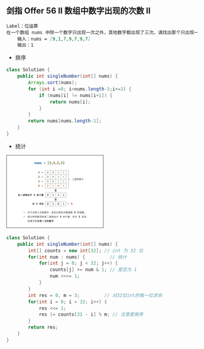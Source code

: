 ## 剑指 Offer 56 Ⅱ 数组中数字出现的次数 Ⅱ

```markdown
Label：位运算
在一个数组 nums 中除一个数字只出现一次之外，其他数字都出现了三次。请找出那个只出现一次的数字。
    输入：nums = [9,1,7,9,7,9,7]
    输出：1
```

- 排序

```java
class Solution {
    public int singleNumber(int[] nums) {
        Arrays.sort(nums);
        for (int i =0; i<nums.length-3;i+=3) {
            if (nums[i] != nums[i+1]) {
                return nums[i];
            }
        }
        return nums[nums.length-1];
    }
}
```

- 统计

<img src="pic\剑指 Offer 56 Ⅱ.png" alt="Picture1.png" style="zoom: 25%;" />

```java
class Solution {
    public int singleNumber(int[] nums) {
        int[] counts = new int[32]; // int 为 32 位
        for(int num : nums) {         // 统计
            for(int j = 0; j < 32; j++) {
                counts[j] += num & 1; // 是否为 1
                num >>>= 1;
            }
        }
        int res = 0, m = 3;         // 对32位int的每一位求余
        for(int i = 0; i < 32; i++) {
            res <<= 1;
            res |= counts[31 - i] % m; // 注意是倒序
        }
        return res;
    }
}
```
